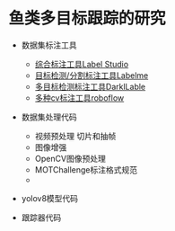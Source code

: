 # 鱼类多目标跟踪的研究

- 数据集标注工具 
    - [综合标注工具Label Studio](https://github.com/HumanSignal/label-studio)
    - [目标检测/分割标注工具Labelme](https://github.com/wkentaro/labelme)
    - [多目标检测标注工具DarklLable](https://github.com/darkpgmr/DarkLabel)
    - [多种cv标注工具roboflow](https://github.com/roboflow/roboflow-python)

- 数据集处理代码
    - 视频预处理 切片和抽帧
    - 图像增强 
    - OpenCV图像预处理
    - MOTChallenge标注格式规范
    - 

- yolov8模型代码
- 跟踪器代码
